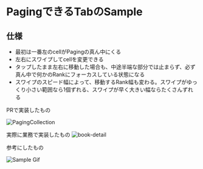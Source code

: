 # PagingできるTabのSample

## 仕様
- 最初は一番左のcellがPagingの真ん中にくる
- 左右にスワイプしてcellを変更できる
- タップしたまま左右に移動した場合も、中途半端な部分では止まらず、必ず真ん中で何かのRankにフォーカスしている状態になる
- スワイプのスピード幅によって、移動するRank幅も変わる。スワイプがゆっくり小さい範囲なら1個ずれる、スワイプが早く大きい幅ならたくさんずれる

PRで実装したもの

![PagingCollection](https://user-images.githubusercontent.com/8661733/74798564-6e66c600-5311-11ea-97fb-4522865c903a.gif)

実際に業務で実装したもの
![book-detail](https://user-images.githubusercontent.com/8661733/81146674-b82b8800-8fb3-11ea-8efe-d0100ab8e04c.gif)

参考にしたもの

![Sample Gif](https://user-images.githubusercontent.com/8661733/74706320-ed002c80-5259-11ea-9f99-3e465e330617.gif)
